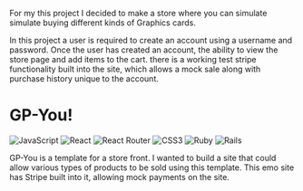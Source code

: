 
For my this project I decided to make a store where you can simulate simulate buying different kinds of Graphics cards.

In this project a user is required to create an account using a username and password. Once the user has created an account, the ability to view the store page and add items to the cart. there is a working test stripe functionality built into the site, which allows a mock sale along with purchase history unique to the account.

# GP-You!

![JavaScript](https://img.shields.io/badge/javascript-%23323330.svg?style=for-the-badge&logo=javascript&logoColor=%23F7DF1E)
![React](https://img.shields.io/badge/react-%2320232a.svg?style=for-the-badge&logo=react&logoColor=%2361DAFB)
![React Router](https://img.shields.io/badge/React_Router-CA4245?style=for-the-badge&logo=react-router&logoColor=white)
![CSS3](https://img.shields.io/badge/css3-%231572B6.svg?style=for-the-badge&logo=css3&logoColor=white)
![Ruby](https://img.shields.io/badge/ruby-%23CC342D.svg?style=for-the-badge&logo=ruby&logoColor=white)
![Rails](https://img.shields.io/badge/rails-%23CC0000.svg?style=for-the-badge&logo=ruby-on-rails&logoColor=white)

GP-You is a template for a store front. I wanted to build a site that could allow various types of products to be sold using this template. This emo site has Stripe built into it, allowing mock payments on the site.

